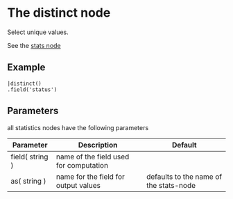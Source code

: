 The distinct node
=====================

Select unique values.

See the [stats node](/nodes/stats)

Example
-------
    
    |distinct()
    .field('status') 


Parameters
----------
all statistics nodes have the following parameters

Parameter     | Description | Default 
--------------|-------------|--------- 
field( string )|name of the field used for computation|
as( string )| name for the field for output values| defaults to the name of the stats-node
